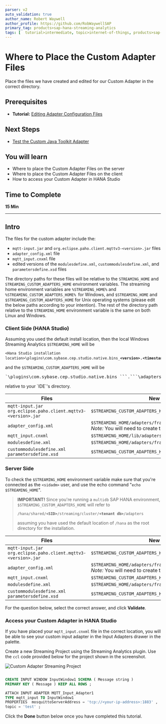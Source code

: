 ```yaml
---
parser: v2
auto_validation: true
author_name: Robert Waywell
author_profile: https://github.com/RobWaywellSAP
primary_tag: products>sap-hana-streaming-analytics
tags: [  tutorial>intermediate, topic>internet-of-things, products>sap-hana-streaming-analytics, products>sap-hana\,-express-edition   ]
---
```


# Where to Place the Custom Adapter Files
<!-- description --> Place the files we have created and edited for our Custom Adapter in the correct directory.

## Prerequisites
 - **Tutorial:** [Editing Adapter Configuration Files](https://developers.sap.com/tutorials/hsa-java-toolkit-adapter-part4.html)

## Next Steps
 - [Test the Custom Java Toolkit Adapter](https://developers.sap.com/tutorials/hsa-java-toolkit-adapter-part6.html)

## You will learn
 - Where to place the Custom Adapter Files on the server
 - Where to place the Custom Adapter Files on the client
 - How to access your Custom Adapter in HANA Studio
## Time to Complete
**15 Min**

---

## Intro
The files for the custom adapter include the:

  - `mqtt-input.jar` and `org.eclipse.paho.client.mqttv3-<version>.jar` files
  - `adapter_config.xml` file
  - `mqtt_input.cnxml` file
  - edited versions of the `modulesdefine.xml`, `custommodulesdefine.xml`, and `parametersdefine.xsd` files

The directory paths for these files will be relative to the `STREAMING_HOME` and `STREAMING_CUSTOM_ADAPTERS_HOME` environment variables. The streaming home environment variables are `%STREAMING_HOME%` and `%STREAMING_CUSTOM_ADAPTERS_HOME% `for Windows, and `$STREAMING_HOME` and `$STREAMING_CUSTOM_ADAPTERS_HOME` for Unix operating systems (please edit the below paths according to your intention). The rest of the directory path relative to the `STREAMING_HOME` environment variable is the same on both Linux and Windows.


### Client Side (HANA Studio)


Assuming you used the default install location, then the local Windows Streaming Analytics `$STREAMING_HOME` will be <pre>`<Hana Studio installation location>\plugins\com.sybase.cep.studio.native.bins_`<b>`<version>`</b>.<b>`<timestamp>`</b></pre> and the `$STREAMING_CUSTOM_ADAPTERS_HOME` will be

 <pre>`<Hana Studio installation location>\plugins\com.sybase.cep.studio.native.bins_`<b>`<version>`</b>.<b>`<timestamp>`</b>`\adapters\framework`</pre> relative to your `IDE`'s directory.

| Files | New Path |
|---|---|
| `mqtt-input.jar` <br/> `org.eclipse.paho.client.mqttv3-<version>.jar`|`$STREAMING_CUSTOM_ADAPTERS_HOME/libj` |
| `adapter_config.xml`  |`$STREAMING_HOME/adapters/framework/instances/mqtt_input` <br/> *Note:* You will need to create the `mqtt_input` folder |
| `mqtt_input.cnxml`  | `$STREAMING_HOME/lib/adapters` |
| `modulesdefine.xml` | `$STREAMING_HOME/adapters/framework/config` |
| `custommodulesdefine.xml` <br/> `parametersdefine.xsd` | `$STREAMING_CUSTOM_ADAPTERS_HOME /config` |


### Server Side


To check the `$STREAMING_HOME` environment variable make sure that you're connected as the `<sidadm>` user, and use the echo command "`echo $STREAMING_HOME`".

> **IMPORTANT!** Since you're running a `multidb` SAP HANA environment, `$STREAMING_CUSTOM_ADAPTERS_HOME` will refer to <pre> `/hana/shared/`<b>`<SID>`</b>`/streaming/cluster/`<b>`<tenant db>`</b>`/adapters`</pre> assuming you have used the default location of `/hana` as the root directory for the installation.

| Files | New Path |
|---|---|
| `mqtt-input.jar` <br/> `org.eclipse.paho.client.mqttv3-<version>.jar`|`$STREAMING_CUSTOM_ADAPTERS_HOME/libj` |
| `adapter_config.xml`  |`$STREAMING_HOME/adapters/framework/instances/mqtt_input` <br/> *Note:* You will need to create the `mqtt_input` folder |
| `mqtt_input.cnxml`  | `$STREAMING_CUSTOM_ADAPTERS_HOME/cnxml ` |
| `modulesdefine.xml` | `$STREAMING_HOME/adapters/framework/config` |
| `custommodulesdefine.xml` <br/> `parametersdefine.xsd` | `$STREAMING_CUSTOM_ADAPTERS_HOME /config` |

For the question below, select the correct answer, and click **Validate**.



### Access your Custom Adapter in HANA Studio


If you have placed your `mqtt_input.cnxml` file in the correct location, you will be able to see your custom input adapter in the Input Adapters drawer in the palette.

Create a new Streaming Project using the Streaming Analytics plugin. Use the `ccl` code provided below for the project shown in the screenshot.

![Custom Adapter Streaming Project](cclproject.png)

```SQL

CREATE INPUT WINDOW InputWindow1 SCHEMA ( Message string )
PRIMARY KEY ( Message ) KEEP ALL ROWS ;

ATTACH INPUT ADAPTER MQTT_Input_Adapter1
TYPE mqtt_input TO InputWindow1
PROPERTIES  mosquittoServerAddress = 'tcp://<your-ip-address>:1883' ,
topic = 'test' ;
```

Click the **Done** button below once you have completed this tutorial.


